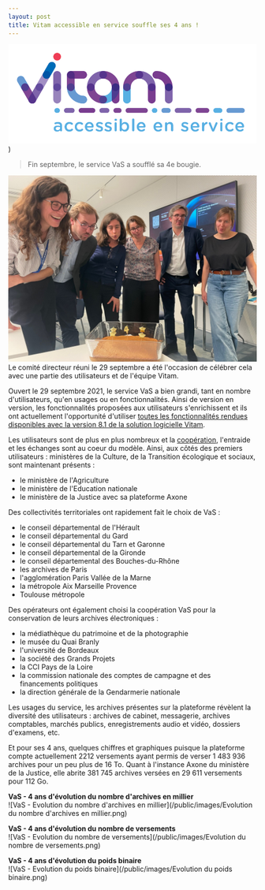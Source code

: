 ```yaml
---
layout: post
title: Vitam accessible en service souffle ses 4 ans !
---
```


![Logos](/public/images/Logo_dev_provisoire.PNG))
> Fin septembre, le service VaS a soufflé sa 4e bougie. 

![Logos](/public/images/4ans_202509.jpg)
Le comité directeur réuni le 29 septembre a été l'occasion de célébrer cela avec une partie des utilisateurs et de l'équipe Vitam.

Ouvert le 29 septembre 2021, le service VaS a bien grandi, tant en nombre d'utilisateurs, qu'en usages ou en fonctionnalités.
Ainsi de version en version, les fonctionnalités proposées aux utilisateurs s'enrichissent et ils ont actuellement l'opportunité d'utiliser [toutes les fonctionnalités rendues disponibles avec la version 8.1 de la solution logicielle Vitam](/2025-07-07-version8_1.md).

Les utilisateurs sont de plus en plus nombreux et la [coopération](https://www.programmevitam.fr/pages/VaS/), l'entraide et les échanges sont au coeur du modèle.
Ainsi, aux côtés des premiers utilisateurs : ministères de la Culture, de la Transition écologique et sociaux, sont maintenant présents :
- le ministère de l'Agriculture
- le ministère de l'Education nationale
- le ministère de la Justice avec sa plateforme Axone

Des collectivités territoriales ont rapidement fait le choix de VaS :
- le conseil départemental de l'Hérault
- le conseil départemental du Gard
- le conseil départemental du Tarn et Garonne
- le conseil départemental de la Gironde
- le conseil départemental des Bouches-du-Rhône
- les archives de Paris
- l'agglomération Paris Vallée de la Marne
- la métropole Aix Marseille Provence
- Toulouse métropole

Des opérateurs ont également choisi la coopération VaS pour la conservation de leurs archives électroniques :
- la médiathèque du patrimoine et de la photographie
- le musée du Quai Branly
- l'université de Bordeaux
- la société des Grands Projets
- la CCI Pays de la Loire
- la commission nationale des comptes de campagne et des financements politiques
- la direction générale de la Gendarmerie nationale

Les usages du service, les archives présentes sur la plateforme révèlent la diversité des utilisateurs : archives de cabinet, messagerie, archives comptables, marchés publics, enregistrements audio et vidéo, dossiers d'examens, etc.

Et pour ses 4 ans, quelques chiffres et graphiques puisque la plateforme compte actuellement 2212 versements ayant permis de verser 1 483 936 archives pour un peu plus de 16 To. Quant à l'instance Axone du ministère de la Justice, elle abrite 381 745 archives versées en 29 611 versements pour 112 Go.

**VaS - 4 ans d'évolution du nombre d'archives en millier**  
![VaS - Evolution du nombre d'archives en millier](/public/images/Evolution du nombre d'archives en millier.png)

**VaS - 4 ans d'évolution du nombre de versements**  
![VaS - Evolution du nombre de versements](/public/images/Evolution du nombre de versements.png)  

**VaS - 4 ans d'évolution du poids binaire**  
![VaS - Evolution du poids binaire](/public/images/Evolution du poids binaire.png)  
